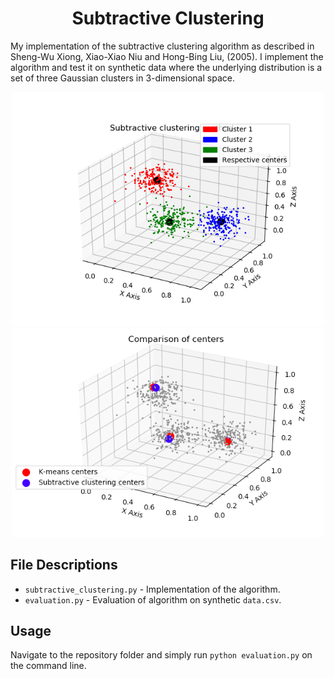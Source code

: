 <div align='center'>
  
# Subtractive Clustering
</div>

My implementation of the subtractive clustering algorithm as described in Sheng-Wu Xiong, Xiao-Xiao Niu and Hong-Bing Liu, (2005). I implement the algorithm and test it on synthetic data where the underlying distribution is a set of three Gaussian clusters in 3-dimensional space. 

<p align="center">
<img src="https://github.com/alanjeffares/subtractive-clustering/blob/master/plots/compare_classifications.png"  width="500">
<img src="https://github.com/alanjeffares/subtractive-clustering/blob/master/plots/compare_centers.png"  width="500">

</p>

## File Descriptions
* `subtractive_clustering.py` - Implementation of the algorithm.
* `evaluation.py` - Evaluation of algorithm on synthetic `data.csv`.

## Usage
Navigate to the repository folder and simply run `python evaluation.py` on the command line.

